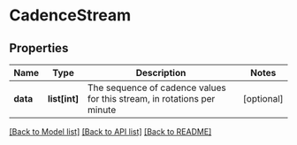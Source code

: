 # CadenceStream

## Properties
Name | Type | Description | Notes
------------ | ------------- | ------------- | -------------
**data** | **list[int]** | The sequence of cadence values for this stream, in rotations per minute | [optional] 

[[Back to Model list]](../README.md#documentation-for-models) [[Back to API list]](../README.md#documentation-for-api-endpoints) [[Back to README]](../README.md)

